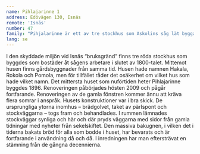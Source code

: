 ```yaml
---
name: Pihlajarinne 1
address: Edövägen 130, Isnäs
remote: 'Isnäs'
number: 47
family: "Pihjalarinne är ett av tre stockhus som Askolins såg lät bygga åt sina arbetstagare under slutet av 1890-talet. I husen bodde stora familjer och även hyresgäster. Landskapet längs Edövägen är nu skyddat. I det mittersta huset har Marjaleena och Yrjö Länsipuro sin andra bostad som de skaffade 2009 och där de nu tillbringar ungefär hälften av sin tid.\nDe gamla stockarna var i ypperligt skick, men ytorna inomhus hade under hundra års tid täckts in av flera lager spännpapp, tapeter och målning. Bit för bit skalades det gamla huset fram – taket av pärlspont kom fram då ett lager papp och ”miljoner nubb” hade avlägsnats. Stockväggarna har här och där lämnats synliga i huset. Ett tjockt lager av brun målning togs bort från golvet, brädorna slipades och oljades. Arbetet krävde flera år och fortsätter än – gamla fönsterbågar att renovera finns det gott om."
lang: se
---
```

I den skyddade miljön vid Isnäs “bruksgränd” finns tre röda stockhus som byggdes som bostäder åt sågens arbetare i slutet av 1800-talet. Mittemot husen finns gårdsbyggnader från samma tid. Husen hade namnen Hakala, Rokola och Pomola, men för tillfället råder det osäkerhet om vilket hus som hade vilket namn.
Det mittersta huset som nuförtiden heter Pihlajarinne byggdes 1896. Renoveringen påbörjades hösten 2009 och pågår fortfarande. Renoveringen av de gamla fönstren kommer ännu att kräva flera somrar i anspråk. Husets konstruktioner var i bra skick. De ursprungliga ytorna inomhus – brädgolvet, taket av pärlspont och stockväggarna – togs fram och behandlades. I rummen lämnades stockväggar synliga och här och där pryds väggarna med sidor från gamla tidningar med nyheter från sekelskiftet. Den massiva bakugnen, i vilken det i tiderna bakats bröd för alla som bodde i huset, har bevarats och är fortfarande i användning då och då. I inredningen har man eftersträvat en stämning från de gångna decennierna.

